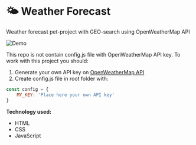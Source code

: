 # 🌤 Weather Forecast
Weather forecast pet-project with GEO-search using OpenWeatherMap API

![Demo](./img/weather-forecast-demo.gif)

This repo is not contain config.js file with OpenWeatherMap API key. To work with this project you should:
1. Generate your own API key on [OpenWeatherMap API](https://openweathermap.org/api)
2. Create config.js file in root folder with:
```javascript
const config = {
    MY_KEY: 'Place here your own API key'
}
```


**Technology used:**
* HTML
* CSS
* JavaScript